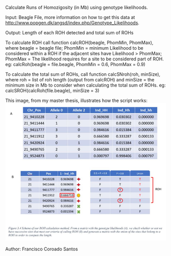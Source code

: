 Calculate Runs of Homozigosity (in Mb) using genotype likelihoods.


Input: Beagle File, more information on how to get this data at http://www.popgen.dk/angsd/index.php/Genotype_Likelihoods.

Output: Length of each ROH detected and total sum of ROHs

To calculate ROH call function calcROH(beagle, PhomMin, PhomMax), where beagle = beagle file; PhomMin = minimum Likelihood to be considered within a ROH if the adjacent sites have Likelihood > PhomMax; PhomMax = The likelihood requires for a site to be considered part of ROH.
eg: calcRoh(beagle = file.beagle, PhomMin = 0.6, PhomMax = 0.9)

To calculate the total sum of ROHs, call function calcSNroh(roh, minSize), where roh = list of roh length (output from calcROH) and minSize = the minimum size in Mb to consider when calculating the total sum of ROHs.
eg: calcSROH(calcRoh(file.beagle), minSize = 3)

This image, from my master thesis, illustrates how the script works:
![alt text](https://github.com/FCoroado/genolikeRoh/blob/master/genocalc.JPG?raw=true)

Author: Francisco Coroado Santos

